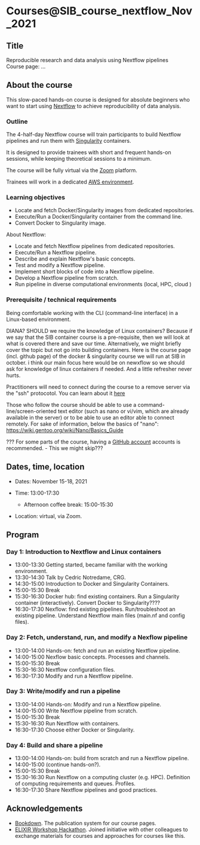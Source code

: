 # Courses@SIB_course_nextflow_Nov_2021

## Title

Reproducible research and data analysis using Nextflow pipelines
<br>
Course page: ...

## About the course

This slow-paced hands-on course is designed for absolute beginners who want to start using [Nextflow](https://www.nextflow.io) to achieve reproducibility of data analysis. 


### Outline

The 4-half-day Nextflow course will train participants to build Nextflow pipelines and run them with [Singularity](https://sylabs.io/singularity/)  containers.

It is designed to provide trainees with short and frequent hands-on sessions, while keeping theoretical sessions to a minimum.

The course will be fully virtual via the [Zoom](https://zoom.us/) platform.

Trainees will work in a dedicated [AWS environment](https://en.wikipedia.org/wiki/AWS).


### Learning objectives

* Locate and fetch Docker/Singularity images from dedicated repositories.
* Execute/Run a Docker/Singularity container from the command line.
* Convert Docker to Singularity image.

About Nextflow:
* Locate and fetch Nextflow pipelines from dedicated repositories.
* Execute/Run a Nextflow pipeline.
* Describe and explain Nextflow's basic concepts.
* Test and modify a Nextflow pipeline.
* Implement short blocks of code into a Nextflow pipeline.
* Develop a Nextflow pipeline from scratch.
* Run pipeline in diverse computational environments (local, HPC, cloud )

### Prerequisite / technical requirements

Being comfortable working with the CLI (command-line interface) in a Linux-based environment.

DIANA? SHOULD we require the knowledge of Linux containers? Because if we say that the SIB container course is a pre-requisite, then we will look at what is covered there and save our time. Alternatively, we might briefly cover the topic but not go into building containers.
Here is the course page (incl. github page) of the docker & singularity course we will run at SIB in october. i think our main focus here would be on newxflow so we should ask for knowledge of linux containers if needed.  And a little refresher never hurts. 

Practitioners will need to connect during the course to a remove server via the "ssh" protocotol. You can learn about it [here](https://www.hostinger.com/tutorials/ssh-tutorial-how-does-ssh-work)

Those who follow the course should be able to use a command-line/screen-oriented text editor (such as nano or vi/vim, which are already available in the server) or to be able to use an editor able to connect remotely. For sake of information, below the basics of "nano":
https://wiki.gentoo.org/wiki/Nano/Basics_Guide

??? For some parts of the course, having a [GitHub account](https://github.com/join) accounts is recommended. - This we might skip???

## Dates, time, location

* Dates: November 15-18, 2021

* Time: 13:00-17:30
  * Afternoon coffee break: 15:00-15:30

* Location: virtual, via Zoom.

## Program

### Day 1: Introduction to Nextflow and Linux containers

* 13:00-13:30 Getting started, became familiar with the working environment.
* 13:30-14:30 Talk by Cedric Notredame, CRG.
* 14:30-15:00 Introduction to Docker and Singularity Containers.
* 15:00-15:30 Break
* 15:30-16:30 Docker hub: find existing containers. Run a Singularity container (interactively). Convert Docker to Singularity????
* 16:30-17:30 Nexflow: find existing pipelines. Run/troubleshoot an existing pipeline. Understand Nextflow main files (main.nf and config files).

### Day 2: Fetch, understand, run, and modify a Nexflow pipeline

* 13:00-14:00 Hands-on: fetch and run an existing Nextflow pipeline.
* 14:00-15:00 Nexflow basic concepts. Processes and channels.
* 15:00-15:30 Break
* 15:30-16:30 Nextflow configuration files.
* 16:30-17:30 Modify and run a Nextflow pipeline.

### Day 3: Write/modify and run a pipeline 

* 13:00-14:00 Hands-on: Modify and run a Nextflow pipeline.
* 14:00-15:00 Write Nextflow pipeline from scratch.
* 15:00-15:30 Break
* 15:30-16:30 Run Nextflow with containers.
* 16:30-17:30 Choose either Docker or Singularity.

### Day 4: Build and share a pipeline

* 13:00-14:00 Hands-on: build from scratch and run a Nextflow pipeline.
* 14:00-15:00 (continue hands-on?).
* 15:00-15:30 Break
* 15:30-16:30 Run Nextflow on a computing cluster (e.g. HPC). Definition of computing requirements and queues. Profiles.
* 16:30-17:30 Share Nextflow pipelines and good practices.



## Acknowledgements

* [Bookdown](https://bookdown.org/). The publication system for our course pages.
* [ELIXIR Workshop Hackathon](https://github.com/vibbits/containers-workflow-hackathon). Joined initiative with other colleagues to exchange materials for courses and approaches for courses like this.
